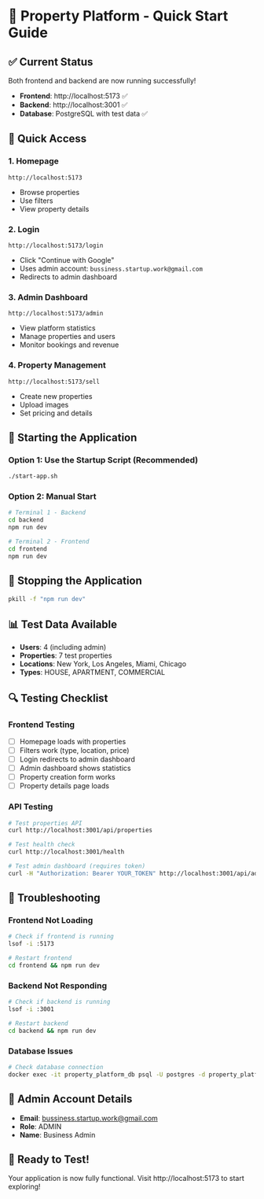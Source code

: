 # 🚀 Property Platform - Quick Start Guide

## ✅ Current Status
Both frontend and backend are now running successfully!

- **Frontend**: http://localhost:5173 ✅
- **Backend**: http://localhost:3001 ✅
- **Database**: PostgreSQL with test data ✅

## 🎯 Quick Access

### **1. Homepage**
```
http://localhost:5173
```
- Browse properties
- Use filters
- View property details

### **2. Login**
```
http://localhost:5173/login
```
- Click "Continue with Google" 
- Uses admin account: `bussiness.startup.work@gmail.com`
- Redirects to admin dashboard

### **3. Admin Dashboard**
```
http://localhost:5173/admin
```
- View platform statistics
- Manage properties and users
- Monitor bookings and revenue

### **4. Property Management**
```
http://localhost:5173/sell
```
- Create new properties
- Upload images
- Set pricing and details

## 🔧 Starting the Application

### **Option 1: Use the Startup Script (Recommended)**
```bash
./start-app.sh
```

### **Option 2: Manual Start**
```bash
# Terminal 1 - Backend
cd backend
npm run dev

# Terminal 2 - Frontend  
cd frontend
npm run dev
```

## 🛑 Stopping the Application
```bash
pkill -f "npm run dev"
```

## 📊 Test Data Available
- **Users**: 4 (including admin)
- **Properties**: 7 test properties
- **Locations**: New York, Los Angeles, Miami, Chicago
- **Types**: HOUSE, APARTMENT, COMMERCIAL

## 🔍 Testing Checklist

### **Frontend Testing**
- [ ] Homepage loads with properties
- [ ] Filters work (type, location, price)
- [ ] Login redirects to admin dashboard
- [ ] Admin dashboard shows statistics
- [ ] Property creation form works
- [ ] Property details page loads

### **API Testing**
```bash
# Test properties API
curl http://localhost:3001/api/properties

# Test health check
curl http://localhost:3001/health

# Test admin dashboard (requires token)
curl -H "Authorization: Bearer YOUR_TOKEN" http://localhost:3001/api/admin/dashboard
```

## 🐛 Troubleshooting

### **Frontend Not Loading**
```bash
# Check if frontend is running
lsof -i :5173

# Restart frontend
cd frontend && npm run dev
```

### **Backend Not Responding**
```bash
# Check if backend is running
lsof -i :3001

# Restart backend
cd backend && npm run dev
```

### **Database Issues**
```bash
# Check database connection
docker exec -it property_platform_db psql -U postgres -d property_platform -c "SELECT COUNT(*) FROM \"User\";"
```

## 📱 Admin Account Details
- **Email**: bussiness.startup.work@gmail.com
- **Role**: ADMIN
- **Name**: Business Admin

## 🎉 Ready to Test!
Your application is now fully functional. Visit http://localhost:5173 to start exploring! 